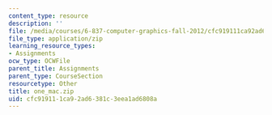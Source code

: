 ```yaml
---
content_type: resource
description: ''
file: /media/courses/6-837-computer-graphics-fall-2012/cfc919111ca92ad6381c3eea1ad6808a_one_mac.zip
file_type: application/zip
learning_resource_types:
- Assignments
ocw_type: OCWFile
parent_title: Assignments
parent_type: CourseSection
resourcetype: Other
title: one_mac.zip
uid: cfc91911-1ca9-2ad6-381c-3eea1ad6808a
---
```

